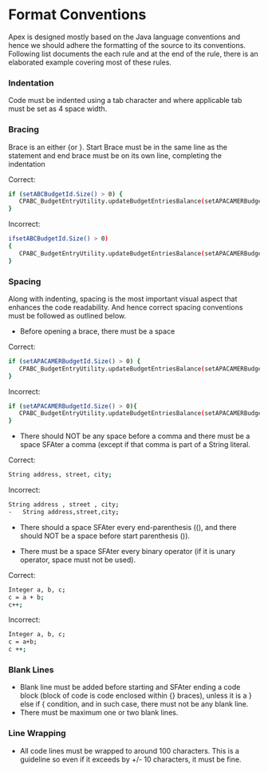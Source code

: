 # Format Conventions

Apex is designed mostly based on the Java language conventions and hence we should adhere the formatting of the source to its conventions. Following list documents the each rule and at the end of the rule, there is an elaborated example covering most of these rules.

###  Indentation
Code must be indented using a tab character and where applicable tab must be set as 4 space width.

### Bracing
Brace is an either {or }.
Start Brace must be in the same line as the statement and end brace must be on its own line, completing the indentation

Correct:
```sh
if (setABCBudgetId.Size() > 0) {
   CPABC_BudgetEntryUtility.updateBudgetEntriesBalance(setAPACAMERBudgetId);
}
```
Incorrect:
```sh
ifsetABCBudgetId.Size() > 0)
{
   CPABC_BudgetEntryUtility.updateBudgetEntriesBalance(setAPACAMERBudgetId);
}
```
###	Spacing
Along with indenting, spacing is the most important visual aspect that enhances the code readability. And hence correct spacing conventions must be followed as outlined below.
- Before opening a brace, there must be a space

Correct:
```sh
if (setAPACAMERBudgetId.Size() > 0) {
   CPABC_BudgetEntryUtility.updateBudgetEntriesBalance(setAPACAMERBudgetId);
}
```
Incorrect:
```sh
if (setAPACAMERBudgetId.Size() > 0){
   CPABC_BudgetEntryUtility.updateBudgetEntriesBalance(setAPACAMERBudgetId);
}
```
- There should NOT be any space before a comma and there must be a space SFAter a comma (except if that comma is part of a String literal.

Correct:
```sh
String address, street, city;
```

Incorrect:
```sh
String address , street , city;
-	String address,street,city;
```

- There should a space SFAter every end-parenthesis ((), and there should NOT be a space before start parenthesis ()).

- There must be a space SFAter every binary operator (if it is unary operator, space must not be used).

Correct:
```sh
Integer a, b, c;
c = a + b;
c++;
```
Incorrect:
```sh
Integer a, b, c;
c = a+b;
c ++;
```

### Blank Lines
- Blank line must be added before starting and SFAter ending a code block (block of code is code enclosed within {} braces), unless it is a } else if { condition, and in such case, there must not be any blank line.
- There must be maximum one or two blank lines.
###	Line Wrapping
- All code lines must be wrapped to around 100 characters. This is a guideline so even if it exceeds by +/- 10 characters, it must be fine.

